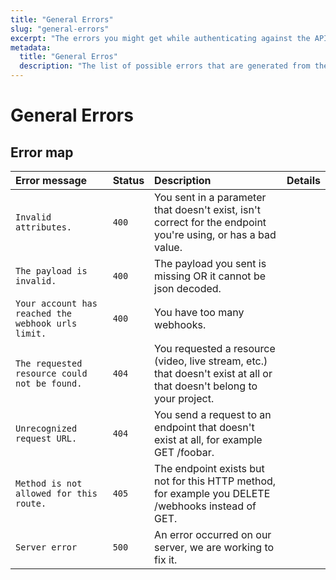 ```yaml
---
title: "General Errors"
slug: "general-errors"
excerpt: "The errors you might get while authenticating against the API"
metadata: 
  title: "General Erros"
  description: "The list of possible errors that are generated from the API"
---
```

General Errors
==============

## Error map

| Error message                                      | Status | Description                                                                                                           | Details |
| :------------------------------------------------- | :----- | :-------------------------------------------------------------------------------------------------------------------- | :------ |
| `Invalid attributes.`                              | `400`  | You sent in a parameter that doesn't exist, isn't correct for the endpoint you're using, or has a bad value.          |         |
| `The payload is invalid.`                          | `400`  | The payload you sent is missing OR it cannot be json decoded.                                                         |         |
| `Your account has reached the webhook urls limit.` | `400`  | You have too many webhooks.                                                                                           |         |
| `The requested resource could not be found.`       | `404`  | You requested a resource (video, live stream, etc.) that doesn't exist at all or that doesn't belong to your project. |         |
| `Unrecognized request URL.`                        | `404`  | You send a request to an endpoint that doesn't exist at all, for example GET /foobar.                                 |         |
| `Method is not allowed for this route.`            | `405`  | The endpoint exists but not for this HTTP method, for example you DELETE /webhooks instead of GET.                    |         |
| `Server error`                                     | `500`  | An error occurred on our server, we are working to fix it.                                                            |         |

